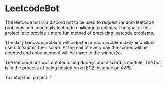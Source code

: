 # LeetcodeBot

The leetcode bot is a discord bot to be used to request random leetcode problems and send daily leetcode challenge problems. The goal of this project is to provide a more fun method of practicing leetcode problems. 

The daily leetcode problem will output a random problem daily and allow users to submit their score. At the end of every day the scores will be counted and anouncement will be made to the winner(s). 

The leetcode bot was created using Node.js and discord.js module. The bot is in the process of being hosted on an EC2 instance on AWS. 

To setup this project:
  1. 
